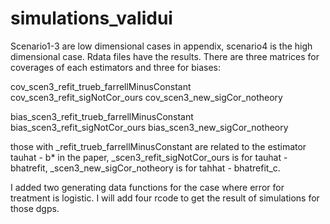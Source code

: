 # simulations_validui

Scenario1-3 are low dimensional cases in appendix, scenario4 is the high dimensional case.
Rdata files have the results. There are three matrices for coverages of each estimators and three for biases:



cov_scen3_refit_trueb_farrellMinusConstant
cov_scen3_refit_sigNotCor_ours
cov_scen3_new_sigCor_notheory



bias_scen3_refit_trueb_farrellMinusConstant
bias_scen3_refit_sigNotCor_ours 
bias_scen3_new_sigCor_notheory 



those with _refit_trueb_farrellMinusConstant are related to the estimator tauhat - b* in the paper,
_scen3_refit_sigNotCor_ours is for tauhat - bhatrefit,
_scen3_new_sigCor_notheory is for tahhat - bhatrefit_c.



I added two generating data functions for the case where error for treatment is logistic. I will add four rcode to get the result of simulations for those dgps.
